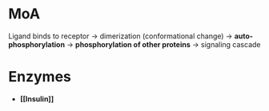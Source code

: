 # MoA
Ligand binds to receptor → dimerization (conformational change) → **auto-phosphorylation** → **phosphorylation of other proteins** → signaling cascade

# Enzymes
- **[[Insulin]]**